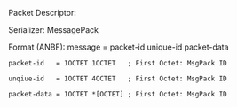 Packet Descriptor:

Serializer: MessagePack

Format (ANBF):
	message     = packet-id unique-id packet-data

	packet-id   = 1OCTET 1OCTET   ; First Octet: MsgPack ID

	unqiue-id   = 1OCTET 4OCTET   ; First Octet: MsgPack ID

	packet-data = 1OCTET *[OCTET] ; First Octet: MsgPack ID
